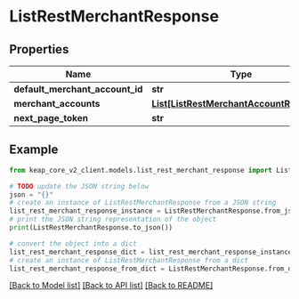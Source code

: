 # ListRestMerchantResponse


## Properties

Name | Type | Description | Notes
------------ | ------------- | ------------- | -------------
**default_merchant_account_id** | **str** |  | [optional] 
**merchant_accounts** | [**List[ListRestMerchantAccountResponse]**](ListRestMerchantAccountResponse.md) |  | [optional] 
**next_page_token** | **str** |  | [optional] 

## Example

```python
from keap_core_v2_client.models.list_rest_merchant_response import ListRestMerchantResponse

# TODO update the JSON string below
json = "{}"
# create an instance of ListRestMerchantResponse from a JSON string
list_rest_merchant_response_instance = ListRestMerchantResponse.from_json(json)
# print the JSON string representation of the object
print(ListRestMerchantResponse.to_json())

# convert the object into a dict
list_rest_merchant_response_dict = list_rest_merchant_response_instance.to_dict()
# create an instance of ListRestMerchantResponse from a dict
list_rest_merchant_response_from_dict = ListRestMerchantResponse.from_dict(list_rest_merchant_response_dict)
```
[[Back to Model list]](../README.md#documentation-for-models) [[Back to API list]](../README.md#documentation-for-api-endpoints) [[Back to README]](../README.md)



